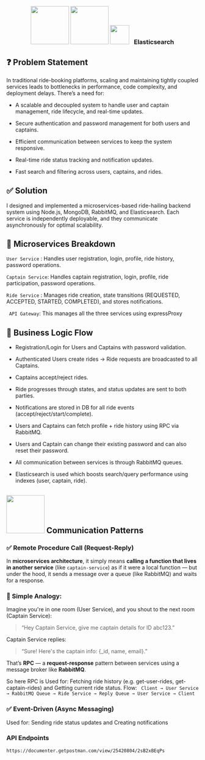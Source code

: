 <p align="center">
  <img src="https://upload.wikimedia.org/wikipedia/commons/d/d9/Node.js_logo.svg" width="100" />
  <img src="https://upload.wikimedia.org/wikipedia/commons/7/71/RabbitMQ_logo.svg" width="100" />
  <img src="https://avatars.githubusercontent.com/u/6764390?s=48&v=4" width="50"/>
  <span style="font-size:16px; margin-left:8px;"><strong>Elasticsearch</strong></span>
</p>


## ❓ Problem Statement
In traditional ride-booking platforms, scaling and maintaining tightly coupled services leads to bottlenecks in performance, code complexity, and deployment delays. There’s a need for:

- A scalable and decoupled system to handle user and captain management, ride lifecycle, and real-time updates.

- Secure authentication and password management for both users and captains.

- Efficient communication between services to keep the system responsive.

- Real-time ride status tracking and notification updates.

- Fast search and filtering across users, captains, and rides.


## ✅ Solution
I designed and implemented a microservices-based ride-hailing backend system using Node.js, MongoDB, RabbitMQ, and Elasticsearch. Each service is independently deployable, and they communicate asynchronously for optimal scalability.

## 🧩 Microservices Breakdown
`User Service` : Handles user registration, login, profile, ride history, password operations.

`Captain Service`: Handles captain registration, login, profile, ride participation, password operations.

`Ride Service` : Manages ride creation, state transitions (REQUESTED, ACCEPTED, STARTED, COMPLETED), and stores notifications.

` API Gateway`: This manages all the three services using expressProxy

## 🔄 Business Logic Flow
- Registration/Login for Users and Captains with password validation.

- Authenticated Users create rides → Ride requests are broadcasted to all Captains.

- Captains accept/reject rides.

- Ride progresses through states, and status updates are sent to both parties.

- Notifications are stored in DB for all ride events (accept/reject/start/complete).

- Users and Captains can fetch profile + ride history using RPC via RabbitMQ.

- Users and Captain can change their existing password and can also reset their password.

- All communication between services is through RabbitMQ queues.

- Elasticsearch is used which boosts search/query performance using indexes (user, captain, ride).

## <img src="https://upload.wikimedia.org/wikipedia/commons/7/71/RabbitMQ_logo.svg" width="100" /> Communication Patterns

### ✅ Remote Procedure Call (Request-Reply)

In **microservices architecture**, it simply means **calling a function that lives in another service** (like `captain-service`) as if it were a local function — but under the hood, it sends a message over a queue (like RabbitMQ) and waits for a response.


### 🧠 Simple Analogy:

Imagine you're in one room (User Service), and you shout to the next room (Captain Service):

> “Hey Captain Service, give me captain details for ID abc123.”
> 

Captain Service replies:

> “Sure! Here's the captain info: {_id, name, email}.”
> 

That’s **RPC** — a **request-response** pattern between services using a message broker like **RabbitMQ**.

So here RPC is Used for: Fetching ride history (e.g. get-user-rides, get-captain-rides) and Getting current ride status.
Flow:
` Client → User Service → RabbitMQ Queue → Ride Service → Reply Queue → User Service → Client`
### ✅ Event-Driven (Async Messaging)

Used for: Sending ride status updates and Creating notifications


### API Endpoints
`https://documenter.getpostman.com/view/25420804/2sB2xBEqPs`
